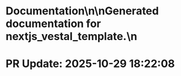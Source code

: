 # Documentation\n\nGenerated documentation for nextjs_vestal_template.\n

# PR Update: 2025-10-29 18:22:08
